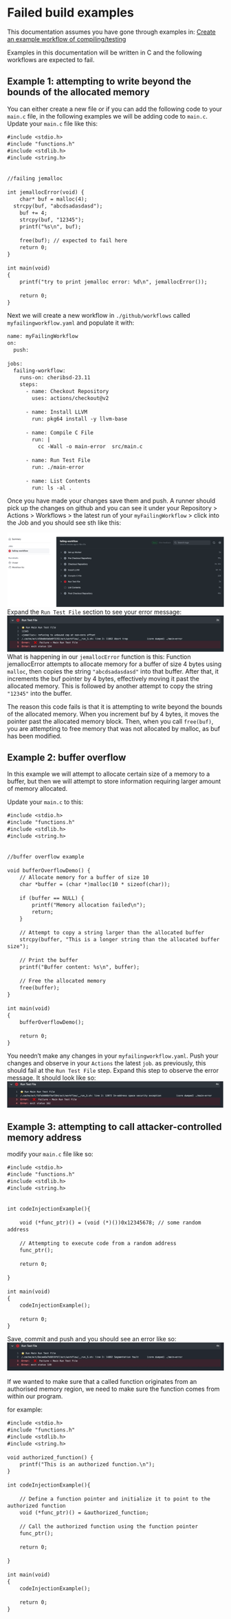 # Failed build examples

This documentation assumes you have gone through examples in:
[Create an example workflow of compiling/testing](./example-workflow-compiling-and-testing.md)

Examples in this documentation will be written in C and the following workflows are expected to fail.

## Example 1: attempting to write beyond the bounds of the allocated memory

You can either create a new file or if you can add the following code to your `main.c` file, in the following examples we will be adding code to `main.c`.
Update your `main.c` file like this:

```
#include <stdio.h>
#include "functions.h"
#include <stdlib.h>
#include <string.h>


//failing jemalloc

int jemallocError(void) {
    char* buf = malloc(4);
  strcpy(buf, "abcdsadasdasd");
    buf += 4;
    strcpy(buf, "12345");
    printf("%s\n", buf);

    free(buf); // expected to fail here
    return 0;
}

int main(void)
{
    printf("try to print jemalloc error: %d\n", jemallocError());

    return 0;
}
```

Next we will create a new workflow in `./github/workflows` called `myfailingworkflow.yaml` and populate it with:

```
name: myFailingWorkflow
on:
  push:

jobs:
  failing-workflow:
    runs-on: cheribsd-23.11
    steps:
      - name: Checkout Repository
        uses: actions/checkout@v2

      - name: Install LLVM
        run: pkg64 install -y llvm-base

      - name: Compile C File
        run: |
          cc -Wall -o main-error  src/main.c

      - name: Run Test File
        run: ./main-error

      - name: List Contents
        run: ls -al .

```

Once you have made your changes save them and push. A runner should pick up the changes on github and you can see it under your Repository > Actions > Workflows > the latest run of your `myFailingWorkflow` > click into the Job and you should see sth like this:

![fail memory allocation](../images/failed-memory-allocation.png)
Expand the `Run Test File` section to see your error message:
![fail memory allocation error](../images/fail-memory-allocation-error.png)
What is happening in our `jemallocError` function is this:
Function jemallocError attempts to allocate memory for a buffer of size 4 bytes using `malloc`, then copies the string `"abcdsadasdasd"` into that buffer. After that, it increments the buf pointer by 4 bytes, effectively moving it past the allocated memory. This is followed by another attempt to copy the string `"12345"` into the buffer.

The reason this code fails is that it is attempting to write beyond the bounds of the allocated memory. When you increment buf by 4 bytes, it moves the pointer past the allocated memory block. Then, when you call `free(buf)`, you are attempting to free memory that was not allocated by malloc, as buf has been modified.

## Example 2: buffer overflow

In this example we will attempt to allocate certain size of a memory to a buffer, but then we will attempt to store information requiring larger amount of memory allocated.

Update your `main.c` to this:

```
#include <stdio.h>
#include "functions.h"
#include <stdlib.h>
#include <string.h>


//buffer overflow example

void bufferOverflowDemo() {
    // Allocate memory for a buffer of size 10
    char *buffer = (char *)malloc(10 * sizeof(char));

    if (buffer == NULL) {
        printf("Memory allocation failed\n");
        return;
    }

    // Attempt to copy a string larger than the allocated buffer
    strcpy(buffer, "This is a longer string than the allocated buffer size");

    // Print the buffer
    printf("Buffer content: %s\n", buffer);

    // Free the allocated memory
    free(buffer);
}

int main(void)
{
    bufferOverflowDemo();

    return 0;
}
```

You needn’t make any changes in your `myfailingworkflow.yaml`. Push your changes and observe in your `Actions` the latest `job`. as previously, this should fail at the `Run Test File` step. Expand this step to observe the error message. It should look like so:
![buffer overflow error](../images/buffer-overflowerror.png)

## Example 3: attempting to call attacker-controlled memory address

modify your `main.c` file like so:

```
#include <stdio.h>
#include "functions.h"
#include <stdlib.h>
#include <string.h>


int codeInjectionExample(){

    void (*func_ptr)() = (void (*)())0x12345678; // some random address

    // Attempting to execute code from a random address
    func_ptr();

    return 0;

}

int main(void)
{
    codeInjectionExample();

    return 0;
}
```

Save, commit and push and you should see an error like so:
![code injection error](../images/code-injection-error.png)

If we wanted to make sure that a called function originates from an authorised memory region, we need to make sure the function comes from within our program.

for example:

```
#include <stdio.h>
#include "functions.h"
#include <stdlib.h>
#include <string.h>

void authorized_function() {
    printf("This is an authorized function.\n");
}

int codeInjectionExample(){

    // Define a function pointer and initialize it to point to the authorized function
    void (*func_ptr)() = &authorized_function;

    // Call the authorized function using the function pointer
    func_ptr();

    return 0;

}

int main(void)
{
    codeInjectionExample();

    return 0;
}
```
